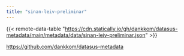 ```yaml
---
title: "sinan-leiv-preliminar"
---
```


{{< remote-data-table "https://cdn.statically.io/gh/dankkom/datasus-metadata/main/metadata/data/sinan-leiv-preliminar.json" >}}

https://github.com/dankkom/datasus-metadata
